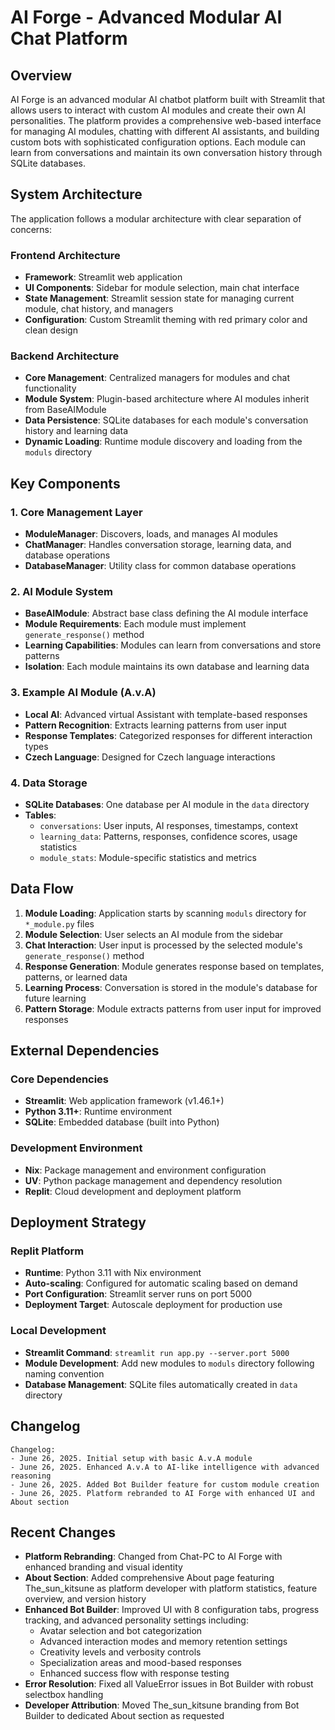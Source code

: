# AI Forge - Advanced Modular AI Chat Platform

## Overview

AI Forge is an advanced modular AI chatbot platform built with Streamlit that allows users to interact with custom AI modules and create their own AI personalities. The platform provides a comprehensive web-based interface for managing AI modules, chatting with different AI assistants, and building custom bots with sophisticated configuration options. Each module can learn from conversations and maintain its own conversation history through SQLite databases.

## System Architecture

The application follows a modular architecture with clear separation of concerns:

### Frontend Architecture
- **Framework**: Streamlit web application
- **UI Components**: Sidebar for module selection, main chat interface
- **State Management**: Streamlit session state for managing current module, chat history, and managers
- **Configuration**: Custom Streamlit theming with red primary color and clean design

### Backend Architecture
- **Core Management**: Centralized managers for modules and chat functionality
- **Module System**: Plugin-based architecture where AI modules inherit from BaseAIModule
- **Data Persistence**: SQLite databases for each module's conversation history and learning data
- **Dynamic Loading**: Runtime module discovery and loading from the `moduls` directory

## Key Components

### 1. Core Management Layer
- **ModuleManager**: Discovers, loads, and manages AI modules
- **ChatManager**: Handles conversation storage, learning data, and database operations
- **DatabaseManager**: Utility class for common database operations

### 2. AI Module System
- **BaseAIModule**: Abstract base class defining the AI module interface
- **Module Requirements**: Each module must implement `generate_response()` method
- **Learning Capabilities**: Modules can learn from conversations and store patterns
- **Isolation**: Each module maintains its own database and learning data

### 3. Example AI Module (A.v.A)
- **Local AI**: Advanced virtual Assistant with template-based responses
- **Pattern Recognition**: Extracts learning patterns from user input
- **Response Templates**: Categorized responses for different interaction types
- **Czech Language**: Designed for Czech language interactions

### 4. Data Storage
- **SQLite Databases**: One database per AI module in the `data` directory
- **Tables**:
  - `conversations`: User inputs, AI responses, timestamps, context
  - `learning_data`: Patterns, responses, confidence scores, usage statistics
  - `module_stats`: Module-specific statistics and metrics

## Data Flow

1. **Module Loading**: Application starts by scanning `moduls` directory for `*_module.py` files
2. **Module Selection**: User selects an AI module from the sidebar
3. **Chat Interaction**: User input is processed by the selected module's `generate_response()` method
4. **Response Generation**: Module generates response based on templates, patterns, or learned data
5. **Learning Process**: Conversation is stored in the module's database for future learning
6. **Pattern Storage**: Module extracts patterns from user input for improved responses

## External Dependencies

### Core Dependencies
- **Streamlit**: Web application framework (v1.46.1+)
- **Python 3.11+**: Runtime environment
- **SQLite**: Embedded database (built into Python)

### Development Environment
- **Nix**: Package management and environment configuration
- **UV**: Python package management and dependency resolution
- **Replit**: Cloud development and deployment platform

## Deployment Strategy

### Replit Platform
- **Runtime**: Python 3.11 with Nix environment
- **Auto-scaling**: Configured for automatic scaling based on demand
- **Port Configuration**: Streamlit server runs on port 5000
- **Deployment Target**: Autoscale deployment for production use

### Local Development
- **Streamlit Command**: `streamlit run app.py --server.port 5000`
- **Module Development**: Add new modules to `moduls` directory following naming convention
- **Database Management**: SQLite files automatically created in `data` directory

## Changelog

```
Changelog:
- June 26, 2025. Initial setup with basic A.v.A module
- June 26, 2025. Enhanced A.v.A to AI-like intelligence with advanced reasoning
- June 26, 2025. Added Bot Builder feature for custom module creation
- June 26, 2025. Platform rebranded to AI Forge with enhanced UI and About section
```

## Recent Changes

- **Platform Rebranding**: Changed from Chat-PC to AI Forge with enhanced branding and visual identity
- **About Section**: Added comprehensive About page featuring The_sun_kitsune as platform developer with platform statistics, feature overview, and version history
- **Enhanced Bot Builder**: Improved UI with 8 configuration tabs, progress tracking, and advanced personality settings including:
  - Avatar selection and bot categorization
  - Advanced interaction modes and memory retention settings
  - Creativity levels and verbosity controls
  - Specialization areas and mood-based responses
  - Enhanced success flow with response testing
- **Error Resolution**: Fixed all ValueError issues in Bot Builder with robust selectbox handling
- **Developer Attribution**: Moved The_sun_kitsune branding from Bot Builder to dedicated About section as requested
